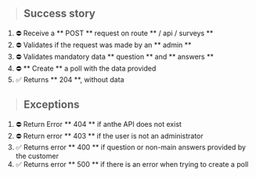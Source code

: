 > ## Success story

1. ⛔ Receive a ** POST ** request on route ** / api / surveys **
2. ⛔ Validates if the request was made by an ** admin **
3. ⛔ Validates mandatory data ** question ** and ** answers **
4. ⛔ ** Create ** a poll with the data provided
5. ✅ Returns ** 204 **, without data

> ## Exceptions

1. ⛔ Return Error ** 404 ** if anthe API does not exist
2. ⛔ Return error ** 403 ** if the user is not an administrator
3. ✅ Returns error ** 400 ** if question or non-main answers provided by the customer
4. ✅ Returns error ** 500 ** if there is an error when trying to create a poll
